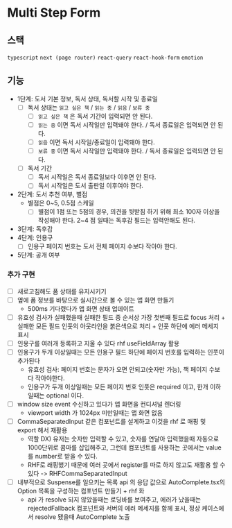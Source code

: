 # Multi Step Form

## 스택

`typescript`
`next (page router)`
`react-query`
`react-hook-form`
`emotion`

## 기능

- 1단계: 도서 기본 정보, 독서 상태, 독서할 시작 및 종료일
  - [ ] 독서 상태는 `읽고 싶은 책` / `읽는 중` / `읽음` / `보류 중`
    - [ ] `읽고 싶은 책` 은 독서 기간이 입력되면 안 된다.
    - [ ] `읽는 중` 이면 독서 시작일만 입력돼야 한다. / 독서 종료일은 입력되면 안 된다.
    - [ ] `읽음` 이면 독서 시작일/종료일이 입력돼야 한다.
    - [ ] `보류 중` 이면 독서 시작일만 입력돼야 한다. / 독서 종료일은 입력되면 안 된다.
  - [ ] 독서 기간
    - [ ] 독서 시작일은 독서 종료일보다 이후면 안 된다.
    - [ ] 독서 시작일은 도서 출판일 이후여야 한다.
- 2단계: 도서 추천 여부, 별점
  - 별점은 0~5, 0.5점 스케일
    - [ ] 별점이 1점 또는 5점의 경우, 의견을 뒷받침 하기 위해 최소 100자 이상을 작성해야 한다. 2~4 점 일때는 독후감 필드는 입력안해도 된다.
- 3단계: 독후감
- 4단계: 인용구
  - [ ] 인용구 페이지 번호는 도서 전체 페이지 수보다 작아야 한다.
- 5단계: 공개 여부

### 추가 구현

- [ ] 새로고침해도 폼 상태를 유지시키기
- [ ] 옆에 폼 정보를 바탕으로 실시간으로 볼 수 있는 앱 화면 만들기
  - 500ms 기다렸다가 앱 화면 상태 업데이트
- [ ] 유효성 검사가 실패했을때 실패한 필드 중 순서상 가장 첫번째 필드로 focus 처리 + 실패한 모든 필드 인풋의 아웃라인을 붉은색으로 처리 + 인풋 하단에 에러 메세지 표시
- [ ] 인용구를 여러개 등록하고 지울 수 있다 rhf useFieldArray 활용
- [ ] 인용구가 두개 이상일때는 모든 인용구 필드 하단에 페이지 번호를 입력하는 인풋이 추가된다
  - 유효성 검사: 페이지 번호는 문자가 오면 안되고(숫자만 가능), 책 페이지 수보다 작아야한다.
  - 인용구가 두개 이상일때는 모든 페이지 번호 인풋은 required 이고, 한개 이하일때는 optional 이다.
- [ ] window size event 수신하고 있다가 앱 화면을 컨디셔널 렌더링
  - viewport width 가 1024px 미만일때는 앱 화면 없음
- [ ] CommaSeparatedInput 같은 컴포넌트를 설계하고 이것을 rhf 로 매핑 및 export 해서 재활용
  - 역할 DX) 유저는 숫자만 입력할 수 있고, 숫자를 연달아 입력했을때 자동으로 1000단위로 콤마를 삽입해주고, 그런데 컴포넌트를 사용하는 곳에서는 value를 number로 받을 수 있다.
  - RHF로 래핑했기 때문에 여러 곳에서 register를 따로 하지 않고도 재활용 할 수 있다 -> RHFCommaSeparatedInput
- [ ] 내부적으로 Suspense를 일으키는 목록 api 의 응답 값으로 AutoComplete.tsx의 Option 목록을 구성하는 컴포넌트 만들기 + rhf 화
  - api 가 resolve 되지 않았을때는 로딩바를 보여주고, 에러가 났을때는 rejectedFallback 컴포넌트와 서버의 에러 메세지를 함께 표시, 정상 케이스에서 resolve 됐을때 AutoComplete 노출
